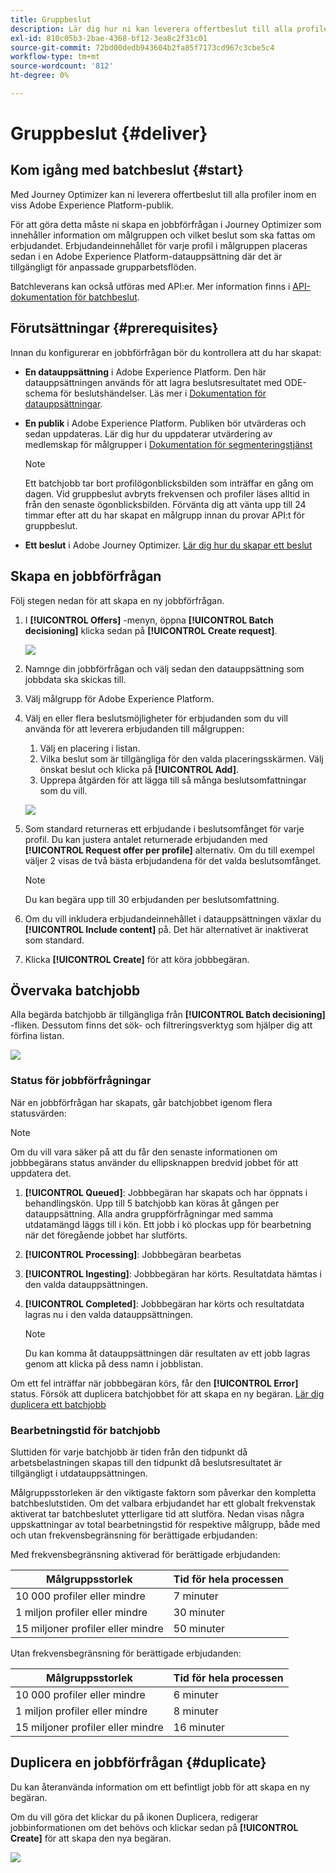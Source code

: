 ```yaml
---
title: Gruppbeslut
description: Lär dig hur ni kan leverera offertbeslut till alla profiler inom en viss Adobe Experience Platform-publik.
exl-id: 810c05b3-2bae-4368-bf12-3ea8c2f31c01
source-git-commit: 72bd00dedb943604b2fa85f7173cd967c3cbe5c4
workflow-type: tm+mt
source-wordcount: '812'
ht-degree: 0%

---
```


# Gruppbeslut {#deliver}

## Kom igång med batchbeslut {#start}

Med Journey Optimizer kan ni leverera offertbeslut till alla profiler inom en viss Adobe Experience Platform-publik.

För att göra detta måste ni skapa en jobbförfrågan i Journey Optimizer som innehåller information om målgruppen och vilket beslut som ska fattas om erbjudandet. Erbjudandeinnehållet för varje profil i målgruppen placeras sedan i en Adobe Experience Platform-datauppsättning där det är tillgängligt för anpassade grupparbetsflöden.

Batchleverans kan också utföras med API:er. Mer information finns i [API-dokumentation för batchbeslut](api-reference/offer-delivery-api/batch-decisioning-api.md).

## Förutsättningar {#prerequisites}

Innan du konfigurerar en jobbförfrågan bör du kontrollera att du har skapat:

* **En datauppsättning** i Adobe Experience Platform. Den här datauppsättningen används för att lagra beslutsresultatet med ODE-schema för beslutshändelser. Läs mer i [Dokumentation för datauppsättningar](https://experienceleague.adobe.com/docs/experience-platform/catalog/datasets/overview.html).

* **En publik** i Adobe Experience Platform. Publiken bör utvärderas och sedan uppdateras. Lär dig hur du uppdaterar utvärdering av medlemskap för målgrupper i [Dokumentation för segmenteringstjänst](http://www.adobe.com/go/segmentation-overview-en)

  >[!NOTE]
  >
  >Ett batchjobb tar bort profilögonblicksbilden som inträffar en gång om dagen. Vid gruppbeslut avbryts frekvensen och profiler läses alltid in från den senaste ögonblicksbilden. Förvänta dig att vänta upp till 24 timmar efter att du har skapat en målgrupp innan du provar API:t för gruppbeslut.

* **Ett beslut** i Adobe Journey Optimizer. [Lär dig hur du skapar ett beslut](offer-activities/create-offer-activities.md)

<!-- in API doc, remove these info and add ref here-->

## Skapa en jobbförfrågan

Följ stegen nedan för att skapa en ny jobbförfrågan.

1. I **[!UICONTROL Offers]** -menyn, öppna **[!UICONTROL Batch decisioning]** klicka sedan på **[!UICONTROL Create request]**.

   ![](assets/batch-create.png)

1. Namnge din jobbförfrågan och välj sedan den datauppsättning som jobbdata ska skickas till.

1. Välj målgrupp för Adobe Experience Platform.

1. Välj en eller flera beslutsmöjligheter för erbjudanden som du vill använda för att leverera erbjudanden till målgruppen:
   1. Välj en placering i listan.
   1. Vilka beslut som är tillgängliga för den valda placeringsskärmen. Välj önskat beslut och klicka på **[!UICONTROL Add]**.
   1. Upprepa åtgärden för att lägga till så många beslutsomfattningar som du vill.

   ![](assets/batch-decision.png)

1. Som standard returneras ett erbjudande i beslutsomfånget för varje profil. Du kan justera antalet returnerade erbjudanden med **[!UICONTROL Request offer per profile]** alternativ. Om du till exempel väljer 2 visas de två bästa erbjudandena för det valda beslutsomfånget.

   >[!NOTE]
   >
   >Du kan begära upp till 30 erbjudanden per beslutsomfattning.

1. Om du vill inkludera erbjudandeinnehållet i datauppsättningen växlar du **[!UICONTROL Include content]** på. Det här alternativet är inaktiverat som standard.

1. Klicka **[!UICONTROL Create]** för att köra jobbbegäran.

## Övervaka batchjobb

Alla begärda batchjobb är tillgängliga från **[!UICONTROL Batch decisioning]** -fliken. Dessutom finns det sök- och filtreringsverktyg som hjälper dig att förfina listan.

![](assets/batch-list.png)

### Status för jobbförfrågningar

När en jobbförfrågan har skapats, går batchjobbet igenom flera statusvärden:

>[!NOTE]
>
>Om du vill vara säker på att du får den senaste informationen om jobbbegärans status använder du ellipsknappen bredvid jobbet för att uppdatera det.

1. **[!UICONTROL Queued]**: Jobbbegäran har skapats och har öppnats i behandlingskön. Upp till 5 batchjobb kan köras åt gången per datauppsättning. Alla andra gruppförfrågningar med samma utdatamängd läggs till i kön. Ett jobb i kö plockas upp för bearbetning när det föregående jobbet har slutförts.
1. **[!UICONTROL Processing]**: Jobbbegäran bearbetas
1. **[!UICONTROL Ingesting]**: Jobbbegäran har körts. Resultatdata hämtas i den valda datauppsättningen.
1. **[!UICONTROL Completed]**: Jobbbegäran har körts och resultatdata lagras nu i den valda datauppsättningen.

   >[!NOTE]
   >
   >Du kan komma åt datauppsättningen där resultaten av ett jobb lagras genom att klicka på dess namn i jobblistan.

Om ett fel inträffar när jobbbegäran körs, får den **[!UICONTROL Error]** status. Försök att duplicera batchjobbet för att skapa en ny begäran. [Lär dig duplicera ett batchjobb](#duplicate)

### Bearbetningstid för batchjobb

Sluttiden för varje batchjobb är tiden från den tidpunkt då arbetsbelastningen skapas till den tidpunkt då beslutsresultatet är tillgängligt i utdatauppsättningen.

Målgruppsstorleken är den viktigaste faktorn som påverkar den kompletta batchbeslutstiden. Om det valbara erbjudandet har ett globalt frekvenstak aktiverat tar batchbeslutet ytterligare tid att slutföra. Nedan visas några uppskattningar av total bearbetningstid för respektive målgrupp, både med och utan frekvensbegränsning för berättigade erbjudanden:

Med frekvensbegränsning aktiverad för berättigade erbjudanden:

| Målgruppsstorlek | Tid för hela processen |
|--------------|----------------------------|
| 10 000 profiler eller mindre | 7 minuter |
| 1 miljon profiler eller mindre | 30 minuter |
| 15 miljoner profiler eller mindre | 50 minuter |

Utan frekvensbegränsning för berättigade erbjudanden:

| Målgruppsstorlek | Tid för hela processen |
|--------------|----------------------------|
| 10 000 profiler eller mindre | 6 minuter |
| 1 miljon profiler eller mindre | 8 minuter |
| 15 miljoner profiler eller mindre | 16 minuter |

## Duplicera en jobbförfrågan {#duplicate}

Du kan återanvända information om ett befintligt jobb för att skapa en ny begäran.

Om du vill göra det klickar du på ikonen Duplicera, redigerar jobbinformationen om det behövs och klickar sedan på **[!UICONTROL Create]** för att skapa den nya begäran.

![](assets/batch-duplicate.png)
